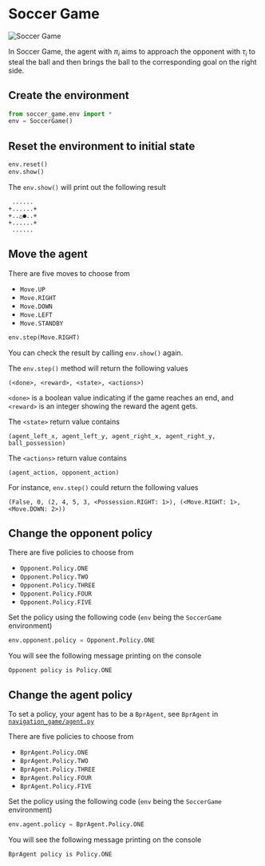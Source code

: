 # Soccer Game

![Soccer Game](https://hackmd.io/_uploads/By-3lQ5qh.png)

In Soccer Game, the agent with $\pi_i$ aims to approach the opponent with $\tau_i$ to steal the ball and then brings the ball to the corresponding goal on the right side.

## Create the environment

```python
from soccer_game.env import *
env = SoccerGame()
```

## Reset the environment to initial state

```python
env.reset()
env.show()
```

The `env.show()` will print out the following result

```
 ...... 
+......+
+..△●..+
+......+
 ...... 
```

## Move the agent

There are five moves to choose from
- `Move.UP`
- `Move.RIGHT`
- `Move.DOWN`
- `Move.LEFT`
- `Move.STANDBY`

```python
env.step(Move.RIGHT)
```

You can check the result by calling `env.show()` again.

The `env.step()` method will return the following values

```
(<done>, <reward>, <state>, <actions>)
```

`<done>` is a boolean value indicating if the game reaches an end, and `<reward>` is an integer showing the reward the agent gets.

The `<state>` return value contains

```
(agent_left_x, agent_left_y, agent_right_x, agent_right_y, ball_possession)
```

The `<actions>` return value contains

```
(agent_action, opponent_action)
```

For instance, `env.step()` could return the following values

```
(False, 0, (2, 4, 5, 3, <Possession.RIGHT: 1>), (<Move.RIGHT: 1>, <Move.DOWN: 2>))
```

## Change the opponent policy

There are five policies to choose from
- `Opponent.Policy.ONE`
- `Opponent.Policy.TWO`
- `Opponent.Policy.THREE`
- `Opponent.Policy.FOUR`
- `Opponent.Policy.FIVE`

Set the policy using the following code (`env` being the `SoccerGame` environment)

```python
env.opponent.policy = Opponent.Policy.ONE
```

You will see the following message printing on the console

```
Opponent policy is Policy.ONE
```

## Change the agent policy

To set a policy, your agent has to be a `BprAgent`, see `BprAgent` in [`navigation_game/agent.py`](https://github.com/jerry871002/bayesian-strategy-inference/blob/master/src/soccer_game/agent.py)

There are five policies to choose from
- `BprAgent.Policy.ONE`
- `BprAgent.Policy.TWO`
- `BprAgent.Policy.THREE`
- `BprAgent.Policy.FOUR`
- `BprAgent.Policy.FIVE`

Set the policy using the following code (`env` being the `SoccerGame` environment)

```python
env.agent.policy = BprAgent.Policy.ONE
```

You will see the following message printing on the console

```
BprAgent policy is Policy.ONE
```